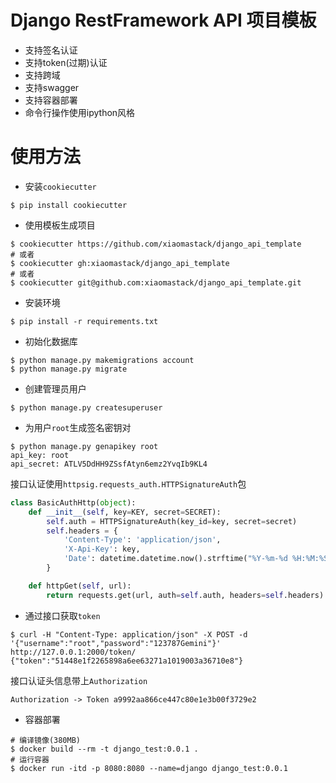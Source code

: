 # Django RestFramework API 项目模板
- 支持签名认证
- 支持token(过期)认证
- 支持跨域
- 支持swagger
- 支持容器部署
- 命令行操作使用ipython风格

# 使用方法
- 安装`cookiecutter`

``` shell
$ pip install cookiecutter
```

- 使用模板生成项目

``` shell
$ cookiecutter https://github.com/xiaomastack/django_api_template
# 或者
$ cookiecutter gh:xiaomastack/django_api_template
# 或者
$ cookiecutter git@github.com:xiaomastack/django_api_template.git
```

- 安装环境

``` shell
$ pip install -r requirements.txt
```

- 初始化数据库

``` shell
$ python manage.py makemigrations account
$ python manage.py migrate
```

- 创建管理员用户

``` shell
$ python manage.py createsuperuser
```

- 为用户`root`生成签名密钥对

``` shell
$ python manage.py genapikey root
api_key: root
api_secret: ATLV5DdHH9ZSsfAtyn6emz2YvqIb9KL4
```

接口认证使用`httpsig.requests_auth.HTTPSignatureAuth`包

``` python
class BasicAuthHttp(object):
    def __init__(self, key=KEY, secret=SECRET):
        self.auth = HTTPSignatureAuth(key_id=key, secret=secret)
        self.headers = {
            'Content-Type': 'application/json',
            'X-Api-Key': key,
            'Date': datetime.datetime.now().strftime("%Y-%m-%d %H:%M:%S")
        }

    def httpGet(self, url):
        return requests.get(url, auth=self.auth, headers=self.headers)
```

- 通过接口获取`token`

``` shell
$ curl -H "Content-Type: application/json" -X POST -d '{"username":"root","password":"123787Gemini"}' http://127.0.0.1:2000/token/
{"token":"51448e1f2265898a6ee63271a1019003a36710e8"}
```

接口认证头信息带上`Authorization`

```
Authorization -> Token a9992aa866ce447c80e1e3b00f3729e2 
```

- 容器部署

``` shell
# 编译镜像(380MB)
$ docker build --rm -t django_test:0.0.1 .
# 运行容器
$ docker run -itd -p 8080:8080 --name=django django_test:0.0.1
```